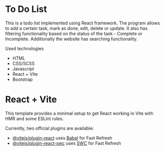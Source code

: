 # To Do List
This is a todo list implemented using React framework. The program allows to add a certain task, mark as done, edit, delete or update. It also has filtering functionality based on the status of the task - Complete or Incomplete. Additionally the website has searching functionality. 

Used technologies
* HTML
* CSS/SCSS
* Javascript
* React + Vite
* Bootstrap











# React + Vite

This template provides a minimal setup to get React working in Vite with HMR and some ESLint rules.

Currently, two official plugins are available:

- [@vitejs/plugin-react](https://github.com/vitejs/vite-plugin-react/blob/main/packages/plugin-react/README.md) uses [Babel](https://babeljs.io/) for Fast Refresh
- [@vitejs/plugin-react-swc](https://github.com/vitejs/vite-plugin-react-swc) uses [SWC](https://swc.rs/) for Fast Refresh

